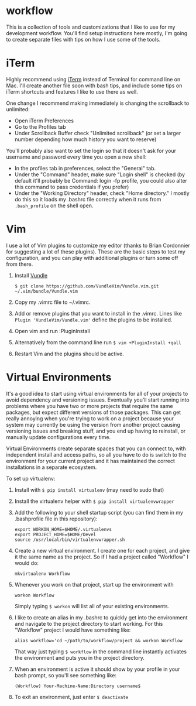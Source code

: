 # workflow
This is a collection of tools and customizations that I like to use for my development workflow.
You'll find setup instructions here mostly, I'm going to create separate files with tips on how I use some of the tools.


# iTerm
Highly recommend using [iTerm](https://www.iterm2.com/ "iTerm2") instead of Terminal for command line on Mac.
I'll create another file soon with bash tips, and include some tips on iTerm shortcuts and features I like to use there as well.

One change I recommend making immediately is changing the scrollback to unlimited:

* Open iTerm Preferences
* Go to the Profiles tab
* Under Scrollback Buffer check "Unlimited scrollback" (or set a larger number depending how much history you want to reserve)

You'll probably also want to set the login so that it doesn't ask for your username and password every time you open a new shell:

* In the profiles tab in preferences, select the "General" tab.
* Under the "Command" header, make sure "Login shell" is checked (by default it'll probably be Command: login -fp profile, you could also alter this command to pass credentials if you prefer)
* Under the "Working Directory" header, check "Home directory." I mostly do this so it loads my .bashrc file correctly when it runs from `.bash_profile` on the shell open.


# Vim
I use a lot of Vim plugins to customize my editor (thanks to Brian Cordonnier for suggesting a lot of these plugins).
These are the basic steps to test my configuration, and you can play with additional plugins or turn some off from there.

1. Install [Vundle](https://github.com/VundleVim/Vundle.vim "Vundle")

    `$ git clone https://github.com/VundleVim/Vundle.vim.git ~/.vim/bundle/Vundle.vim`

2. Copy my .vimrc file to ~/.vimrc.

3. Add or remove plugins that you want to install in the .vimrc. Lines like `Plugin 'VundleVim/Vundle.vim'` define the plugins to be installed.

4. Open vim and run :PluginInstall

5. Alternatively from the command line run `$ vim +PluginInstall +qall`

6. Restart Vim and the plugins should be active.


# Virtual Environments
It's a good idea to start using virtual environments for all of your projects to avoid dependency and versioning issues.
Eventually you'll start running into problems where you have two or more projects that require the same packages, but expect different versions of those packages.
This can get really annoying when you're trying to work on a project because your system may currently be using the version from another project causing versioning issues and breaking stuff,
and you end up having to reinstall, or manually update configurations every time.

Virtual Environments create separate spaces that you can connect to, with independent install and access paths, so all you have to do is switch to the environment for your current project
and it has maintained the correct installations in a separate ecosystem.

To set up virtualenv:

1. Install with `$ pip install virtualenv` (may need to sudo that)

2. Install the virtualenv helper with `$ pip install virtualenvwrapper`

3. Add the following to your shell startup script (you can find them in my .bashprofile file in this repository):

    ```
    export WORKON_HOME=$HOME/.virtualenvs
    export PROJECT_HOME=$HOME/Devel
    source /usr/local/bin/virtualenvwrapper.sh
    ```

4. Create a new virtual environment. I create one for each project, and give it the same name as the project. So if I had a project called "Workflow" I would do:

    `mkvirtualenv Workflow`

5. Whenever you work on that project, start up the environment with

    `workon Workflow`

    Simply typing `$ workon` will list all of your existing environments.

6. I like to create an alias in my .bashrc to quickly get into the environment and navigate to the project directory to start working. For this "Workflow" project I would have something like:

    `alias workflow='cd ~/path/to/workflow/project && workon Workflow`

    That way just typing `$ workflow` in the command line instantly activates the environment and puts you in the project directory.

7. When an environment is active it should show by your profile in your bash prompt, so you'll see something like:

    `(Workflow) Your-Machine-Name:Directory username$ `

8. To exit an environment, just enter `$ deactivate`

